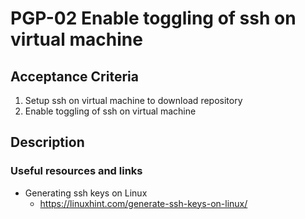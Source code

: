 # PGP-02 Enable toggling of ssh on virtual machine

## Acceptance Criteria
1. Setup ssh on virtual machine to download repository
2. Enable toggling of ssh on virtual machine

## Description

### Useful resources and links

* Generating ssh keys on Linux
  * https://linuxhint.com/generate-ssh-keys-on-linux/
